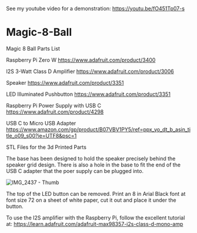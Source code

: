 See my youtube video for a demonstration: https://youtu.be/fO451Tp07-s

# Magic-8-Ball
Magic 8 Ball 
Parts List

Raspberry Pi Zero W
https://www.adafruit.com/product/3400

I2S 3-Watt Class D Amplifier
https://www.adafruit.com/product/3006

Speaker
https://www.adafruit.com/product/3351

LED Illuminated Pushbutton
https://www.adafruit.com/product/3351

Raspberry Pi Power Supply with USB C
https://www.adafruit.com/product/4298

USB C to Micro USB Adapter
https://www.amazon.com/gp/product/B07VBV1PY5/ref=ppx_yo_dt_b_asin_title_o09_s00?ie=UTF8&psc=1

STL Files for the 3d Printed Parts

The base has been designed to hold the speaker precisely behind the speaker grid design.  There is also a hole in the base to fit the end of the USB C adapter that the poer supply can be plugged into.

![IMG_2437 - Thumb](https://user-images.githubusercontent.com/22980908/132953941-31ac2e9e-8ab1-4c79-90cb-a2a606a3e994.jpg)

The top of the LED button can be removed.  Print an 8 in Arial Black font at font size 72 on a sheet of white paper, cut it out and place it under the button.

To use the I2S amplifier with the Raspberry Pi, follow the excellent tutorial at: https://learn.adafruit.com/adafruit-max98357-i2s-class-d-mono-amp
